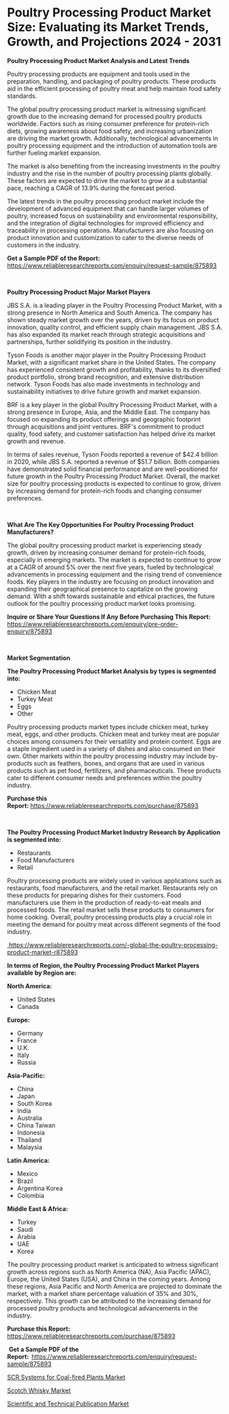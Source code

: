 <p><h1>Poultry Processing Product Market Size: Evaluating its Market Trends, Growth, and Projections 2024 - 2031</h1></p><p><strong>Poultry Processing Product Market Analysis and Latest Trends</strong></p>
<p><p>Poultry processing products are equipment and tools used in the preparation, handling, and packaging of poultry products. These products aid in the efficient processing of poultry meat and help maintain food safety standards.</p><p>The global poultry processing product market is witnessing significant growth due to the increasing demand for processed poultry products worldwide. Factors such as rising consumer preference for protein-rich diets, growing awareness about food safety, and increasing urbanization are driving the market growth. Additionally, technological advancements in poultry processing equipment and the introduction of automation tools are further fueling market expansion.</p><p>The market is also benefiting from the increasing investments in the poultry industry and the rise in the number of poultry processing plants globally. These factors are expected to drive the market to grow at a substantial pace, reaching a CAGR of 13.9% during the forecast period.</p><p>The latest trends in the poultry processing product market include the development of advanced equipment that can handle larger volumes of poultry, increased focus on sustainability and environmental responsibility, and the integration of digital technologies for improved efficiency and traceability in processing operations. Manufacturers are also focusing on product innovation and customization to cater to the diverse needs of customers in the industry.</p></p>
<p><strong>Get a Sample PDF of the Report:&nbsp;</strong> <a href="https://www.reliableresearchreports.com/enquiry/request-sample/875893">https://www.reliableresearchreports.com/enquiry/request-sample/875893</a></p>
<p>&nbsp;</p>
<p><strong>Poultry Processing Product Major Market Players</strong></p>
<p><p>JBS S.A. is a leading player in the Poultry Processing Product Market, with a strong presence in North America and South America. The company has shown steady market growth over the years, driven by its focus on product innovation, quality control, and efficient supply chain management. JBS S.A. has also expanded its market reach through strategic acquisitions and partnerships, further solidifying its position in the industry.</p><p>Tyson Foods is another major player in the Poultry Processing Product Market, with a significant market share in the United States. The company has experienced consistent growth and profitability, thanks to its diversified product portfolio, strong brand recognition, and extensive distribution network. Tyson Foods has also made investments in technology and sustainability initiatives to drive future growth and market expansion.</p><p>BRF is a key player in the global Poultry Processing Product Market, with a strong presence in Europe, Asia, and the Middle East. The company has focused on expanding its product offerings and geographic footprint through acquisitions and joint ventures. BRF's commitment to product quality, food safety, and customer satisfaction has helped drive its market growth and revenue.</p><p>In terms of sales revenue, Tyson Foods reported a revenue of $42.4 billion in 2020, while JBS S.A. reported a revenue of $51.7 billion. Both companies have demonstrated solid financial performance and are well-positioned for future growth in the Poultry Processing Product Market. Overall, the market size for poultry processing products is expected to continue to grow, driven by increasing demand for protein-rich foods and changing consumer preferences.</p></p>
<p>&nbsp;</p>
<p><strong>What Are The Key Opportunities For Poultry Processing Product Manufacturers?</strong></p>
<p><p>The global poultry processing product market is experiencing steady growth, driven by increasing consumer demand for protein-rich foods, especially in emerging markets. The market is expected to continue to grow at a CAGR of around 5% over the next five years, fueled by technological advancements in processing equipment and the rising trend of convenience foods. Key players in the industry are focusing on product innovation and expanding their geographical presence to capitalize on the growing demand. With a shift towards sustainable and ethical practices, the future outlook for the poultry processing product market looks promising.</p></p>
<p><strong>Inquire or Share Your Questions If Any Before Purchasing This Report:</strong> <a href="https://www.reliableresearchreports.com/enquiry/pre-order-enquiry/875893">https://www.reliableresearchreports.com/enquiry/pre-order-enquiry/875893</a></p>
<p>&nbsp;</p>
<p><strong>Market Segmentation</strong></p>
<p><strong>The Poultry Processing Product Market Analysis by types is segmented into:</strong></p>
<p><ul><li>Chicken Meat</li><li>Turkey Meat</li><li>Eggs</li><li>Other</li></ul></p>
<p><p>Poultry processing products market types include chicken meat, turkey meat, eggs, and other products. Chicken meat and turkey meat are popular choices among consumers for their versatility and protein content. Eggs are a staple ingredient used in a variety of dishes and also consumed on their own. Other markets within the poultry processing industry may include by-products such as feathers, bones, and organs that are used in various products such as pet food, fertilizers, and pharmaceuticals. These products cater to different consumer needs and preferences within the poultry industry.</p></p>
<p><strong>Purchase this Report:&nbsp;</strong><a href="https://www.reliableresearchreports.com/purchase/875893">https://www.reliableresearchreports.com/purchase/875893</a></p>
<p>&nbsp;</p>
<p><strong>The Poultry Processing Product Market Industry Research by Application is segmented into:</strong></p>
<p><ul><li>Restaurants</li><li>Food Manufacturers</li><li>Retail</li></ul></p>
<p><p>Poultry processing products are widely used in various applications such as restaurants, food manufacturers, and the retail market. Restaurants rely on these products for preparing dishes for their customers. Food manufacturers use them in the production of ready-to-eat meals and processed foods. The retail market sells these products to consumers for home cooking. Overall, poultry processing products play a crucial role in meeting the demand for poultry meat across different segments of the food industry.</p></p>
<p><a href="https://www.reliableresearchreports.com/-global-the-poultry-processing-product-market-r875893">&nbsp;https://www.reliableresearchreports.com/-global-the-poultry-processing-product-market-r875893</a></p>
<p><strong>In terms of Region, the Poultry Processing Product Market Players available by Region are:</strong></p>
<p>
    <p> <strong> North America: </strong>
        <ul>
            <li>United States</li>
            <li>Canada</li>
        </ul>
        </p> 
    <p> <strong> Europe: </strong>
        <ul>
            <li>Germany</li>
            <li>France</li>
            <li>U.K.</li>
            <li>Italy</li>
            <li>Russia</li>
        </ul>
        </p> 
    <p> <strong> Asia-Pacific: </strong>
        <ul>
            <li>China</li>
            <li>Japan</li>
            <li>South Korea</li>
            <li>India</li>
            <li>Australia</li>
            <li>China Taiwan</li>
            <li>Indonesia</li>
            <li>Thailand</li>
            <li>Malaysia</li>
        </ul>
        </p> 
    <p> <strong> Latin America: </strong>
        <ul>
            <li>Mexico</li>
            <li>Brazil</li>
            <li>Argentina Korea</li>
            <li>Colombia</li>
        </ul>
        </p> 
    <p> <strong> Middle East & Africa: </strong>
        <ul>
            <li>Turkey</li>
            <li>Saudi</li>
            <li>Arabia</li>
            <li>UAE</li>
            <li>Korea</li>
        </ul>
    </p>
    </p>
<p><p>The poultry processing product market is anticipated to witness significant growth across regions such as North America (NA), Asia Pacific (APAC), Europe, the United States (USA), and China in the coming years. Among these regions, Asia Pacific and North America are projected to dominate the market, with a market share percentage valuation of 35% and 30%, respectively. This growth can be attributed to the increasing demand for processed poultry products and technological advancements in the industry.</p></p>
<p><strong>Purchase this Report: </strong><a href="https://www.reliableresearchreports.com/purchase/875893">https://www.reliableresearchreports.com/purchase/875893</a></p>
<p>&nbsp;<strong>Get a Sample PDF of the Report:&nbsp;&nbsp;</strong><a href="https://www.reliableresearchreports.com/enquiry/request-sample/875893">https://www.reliableresearchreports.com/enquiry/request-sample/875893</a></p>
<p><strong></strong></p>
<p><p><a href="https://github.com/sifatuddin25/Market-Research-Report-List-1/blob/main/scr-systems-for-coal-fired-plants-market.md">SCR Systems for Coal-fired Plants Market</a></p><p><a href="https://github.com/alexxisgm/Market-Research-Report-List-1/blob/main/scotch-whisky-market.md">Scotch Whisky Market</a></p><p><a href="https://github.com/HenrietteMills1/Market-Research-Report-List-2/blob/main/scientific-and-technical-publication-market.md">Scientific and Technical Publication Market</a></p></p>